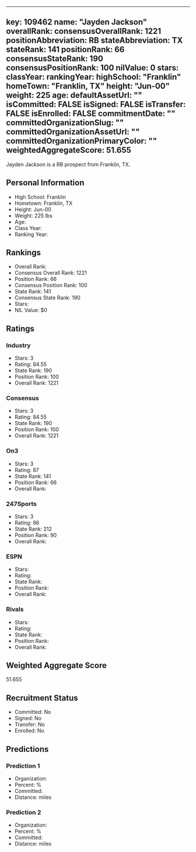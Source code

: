 ---
  key: 109462
  name: "Jayden Jackson"
  overallRank: 
  consensusOverallRank: 1221
  positionAbbreviation: RB
  stateAbbreviation: TX
  stateRank: 141
  positionRank: 66
  consensusStateRank: 190
  consensusPositionRank: 100
  nilValue: 0
  stars: 
  classYear: 
  rankingYear: 
  highSchool: "Franklin"
  homeTown: "Franklin, TX"
  height: "Jun-00"
  weight: 225
  age: 
  defaultAssetUrl: ""
  isCommitted: FALSE
  isSigned: FALSE
  isTransfer: FALSE
  isEnrolled: FALSE
  commitmentDate: ""
  committedOrganizationSlug: ""
  committedOrganizationAssetUrl: ""
  committedOrganizationPrimaryColor: ""
  weightedAggregateScore: 51.655
  ---
  
  Jayden Jackson is a RB prospect from Franklin, TX.
  
  ## Personal Information
  - High School: Franklin
  - Hometown: Franklin, TX
  - Height: Jun-00
  - Weight: 225 lbs
  - Age: 
  - Class Year: 
  - Ranking Year: 
  
  ## Rankings
  - Overall Rank: 
  - Consensus Overall Rank: 1221
  - Position Rank: 66
  - Consensus Position Rank: 100
  - State Rank: 141
  - Consensus State Rank: 190
  - Stars: 
  - NIL Value: $0
  
  ## Ratings
  
  ### Industry
  - Stars: 3
  - Rating: 84.55
  - State Rank: 190
  - Position Rank: 100
  - Overall Rank: 1221
  
  ### Consensus
  - Stars: 3
  - Rating: 84.55
  - State Rank: 190
  - Position Rank: 100
  - Overall Rank: 1221
  
  ### On3
  - Stars: 3
  - Rating: 87
  - State Rank: 141
  - Position Rank: 66
  - Overall Rank: 
  
  ### 247Sports
  - Stars: 3
  - Rating: 86
  - State Rank: 212
  - Position Rank: 90
  - Overall Rank: 
  
  ### ESPN
  - Stars: 
  - Rating: 
  - State Rank: 
  - Position Rank: 
  - Overall Rank: 
  
  ### Rivals
  - Stars: 
  - Rating: 
  - State Rank: 
  - Position Rank: 
  - Overall Rank: 
  
  ## Weighted Aggregate Score
  51.655
  
  ## Recruitment Status
  - Committed: No
  - Signed: No
  - Transfer: No
  - Enrolled: No
  
  
  
  ## Predictions
  
  ### Prediction 1
  - Organization: 
  - Percent: %
  - Committed: 
  - Distance:  miles
  
  ### Prediction 2
  - Organization: 
  - Percent: %
  - Committed: 
  - Distance:  miles
  